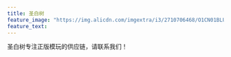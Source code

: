 ```yaml
---
title: 圣白树
feature_image: "https://img.alicdn.com/imgextra/i3/2710706468/O1CN01BLUmt11xeOUup1Ixq_!!2710706468.jpg"
feature_text:
---
```

圣白树专注正版模玩的供应链，请联系我们！
